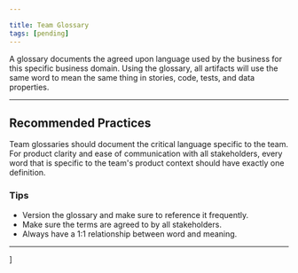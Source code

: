 ```yaml
---

title: Team Glossary
tags: [pending]
---
```





A glossary documents the agreed upon language used by the business for this
specific business domain. Using the glossary, all artifacts will use the same
word to mean the same thing in stories, code, tests, and data properties.

---

## Recommended Practices

Team glossaries should document the critical language specific to the team. For
product clarity and ease of communication with all stakeholders, every word that
is specific to the team's product context should have exactly one definition.

### Tips

- Version the glossary and make sure to reference it frequently.
- Make sure the terms are agreed to by all stakeholders.
- Always have a 1:1 relationship between word and meaning.

---

]
